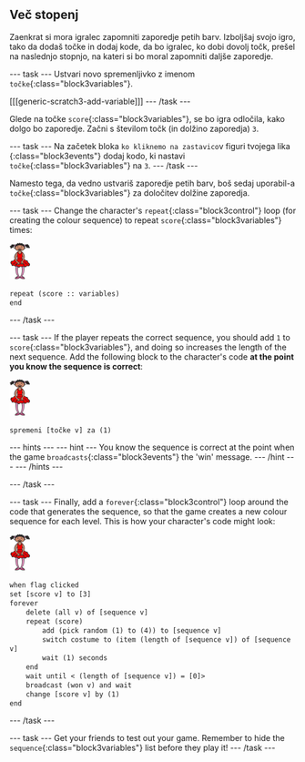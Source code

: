 ## Več stopenj

Zaenkrat si mora igralec zapomniti zaporedje petih barv. Izboljšaj svojo igro, tako da dodaš točke in dodaj kode, da bo igralec, ko dobi dovolj točk, prešel na naslednjo stopnjo, na kateri si bo moral zapomniti daljše zaporedje.

\--- task \--- Ustvari novo spremenljivko z imenom `točke`{:class="block3variables"}.

[[[generic-scratch3-add-variable]]] \--- /task \---

Glede na točke `score`{:class="block3variables"}, se bo igra odločila, kako dolgo bo zaporedje. Začni s številom točk (in dolžino zaporedja) `3`.

\--- task \--- Na začetek bloka `ko kliknemo na zastavico`v figuri tvojega lika {:class="block3events"} dodaj kodo, ki nastavi `točke`{:class="block3variables"} na `3`. \--- /task \---

Namesto tega, da vedno ustvariš zaporedje petih barv, boš sedaj uporabil-a `točke`{:class="block3variables"} za določitev dolžine zaporedja.

\--- task \--- Change the character's `repeat`{:class="block3control"} loop (for creating the colour sequence) to repeat `score`{:class="block3variables"} times:

![figura](images/ballerina.png)

```blocks3
repeat (score :: variables)
end
```

\--- /task \---

\--- task \--- If the player repeats the correct sequence, you should add `1` to `score`{:class="block3variables"}, and doing so increases the length of the next sequence. Add the following block to the character's code **at the point you know the sequence is correct**:

![figura](images/ballerina.png)

```blocks3
spremeni [točke v] za (1)
```

\--- hints \--- \--- hint \--- You know the sequence is correct at the point when the game `broadcasts`{:class="block3events"} the 'win' message. \--- /hint \--- \--- /hints \---

\--- /task \---

\--- task \--- Finally, add a `forever`{:class="block3control"} loop around the code that generates the sequence, so that the game creates a new colour sequence for each level. This is how your character's code might look:

![ballerina](images/ballerina.png)

```blocks3
when flag clicked
set [score v] to [3]
forever
    delete (all v) of [sequence v]
    repeat (score)
        add (pick random (1) to (4)) to [sequence v]
        switch costume to (item (length of [sequence v]) of [sequence v]
        wait (1) seconds
    end
    wait until < (length of [sequence v]) = [0]>
    broadcast (won v) and wait
    change [score v] by (1)
end
```

\--- /task \---

\--- task \--- Get your friends to test out your game. Remember to hide the `sequence`{:class="block3variables"} list before they play it! \--- /task \---